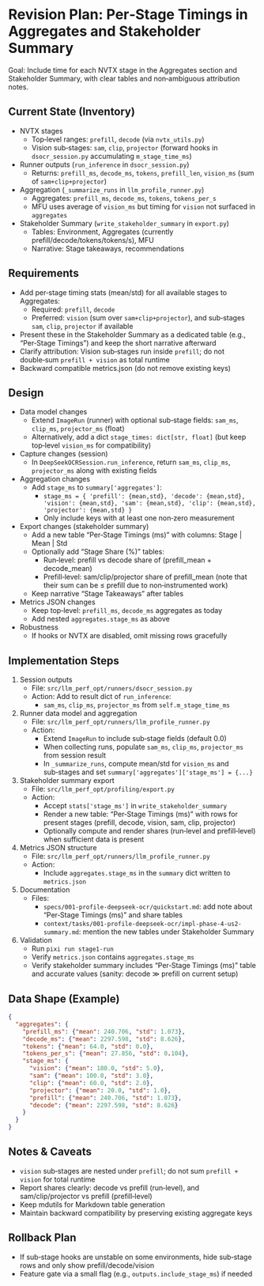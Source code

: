 # Revision Plan: Per‑Stage Timings in Aggregates and Stakeholder Summary

Goal: Include time for each NVTX stage in the Aggregates section and Stakeholder Summary, with clear tables and non‑ambiguous attribution notes.

## Current State (Inventory)
- NVTX stages
  - Top‑level ranges: `prefill`, `decode` (via `nvtx_utils.py`)
  - Vision sub‑stages: `sam`, `clip`, `projector` (forward hooks in `dsocr_session.py` accumulating `m_stage_time_ms`)
- Runner outputs (`run_inference` in `dsocr_session.py`)
  - Returns: `prefill_ms`, `decode_ms`, `tokens`, `prefill_len`, `vision_ms` (sum of `sam+clip+projector`)
- Aggregation (`_summarize_runs` in `llm_profile_runner.py`)
  - Aggregates: `prefill_ms`, `decode_ms`, `tokens`, `tokens_per_s`
  - MFU uses average of `vision_ms` but timing for `vision` not surfaced in `aggregates`
- Stakeholder Summary (`write_stakeholder_summary` in `export.py`)
  - Tables: Environment, Aggregates (currently prefill/decode/tokens/tokens/s), MFU
  - Narrative: Stage takeaways, recommendations

## Requirements
- Add per‑stage timing stats (mean/std) for all available stages to Aggregates:
  - Required: `prefill`, `decode`
  - Preferred: `vision` (sum over `sam+clip+projector`), and sub‑stages `sam`, `clip`, `projector` if available
- Present these in the Stakeholder Summary as a dedicated table (e.g., “Per‑Stage Timings”) and keep the short narrative afterward
- Clarify attribution: Vision sub‑stages run inside `prefill`; do not double‑sum `prefill + vision` as total runtime
- Backward compatible metrics.json (do not remove existing keys)

## Design
- Data model changes
  - Extend `ImageRun` (runner) with optional sub‑stage fields: `sam_ms`, `clip_ms`, `projector_ms` (float)
  - Alternatively, add a dict `stage_times: dict[str, float]` (but keep top‑level `vision_ms` for compatibility)
- Capture changes (session)
  - In `DeepSeekOCRSession.run_inference`, return `sam_ms`, `clip_ms`, `projector_ms` along with existing fields
- Aggregation changes
  - Add `stage_ms` to `summary['aggregates']`:
    - `stage_ms = { 'prefill': {mean,std}, 'decode': {mean,std}, 'vision': {mean,std}, 'sam': {mean,std}, 'clip': {mean,std}, 'projector': {mean,std} }`
    - Only include keys with at least one non‑zero measurement
- Export changes (stakeholder summary)
  - Add a new table “Per‑Stage Timings (ms)” with columns: Stage | Mean | Std
  - Optionally add “Stage Share (%)” tables:
    - Run‑level: prefill vs decode share of (prefill_mean + decode_mean)
    - Prefill‑level: sam/clip/projector share of prefill_mean (note that their sum can be ≤ prefill due to non‑instrumented work)
  - Keep narrative “Stage Takeaways” after tables
- Metrics JSON changes
  - Keep top‑level: `prefill_ms`, `decode_ms` aggregates as today
  - Add nested `aggregates.stage_ms` as above
- Robustness
  - If hooks or NVTX are disabled, omit missing rows gracefully

## Implementation Steps
1) Session outputs
   - File: `src/llm_perf_opt/runners/dsocr_session.py`
   - Action: Add to result dict of `run_inference`:
     - `sam_ms`, `clip_ms`, `projector_ms` from `self.m_stage_time_ms`
2) Runner data model and aggregation
   - File: `src/llm_perf_opt/runners/llm_profile_runner.py`
   - Action:
     - Extend `ImageRun` to include sub‑stage fields (default 0.0)
     - When collecting runs, populate `sam_ms`, `clip_ms`, `projector_ms` from session result
     - In `_summarize_runs`, compute mean/std for `vision_ms` and sub‑stages and set `summary['aggregates']['stage_ms'] = {...}`
3) Stakeholder summary export
   - File: `src/llm_perf_opt/profiling/export.py`
   - Action:
     - Accept `stats['stage_ms']` in `write_stakeholder_summary`
     - Render a new table: “Per‑Stage Timings (ms)” with rows for present stages (prefill, decode, vision, sam, clip, projector)
     - Optionally compute and render shares (run‑level and prefill‑level) when sufficient data is present
4) Metrics JSON structure
   - File: `src/llm_perf_opt/runners/llm_profile_runner.py`
   - Action:
     - Include `aggregates.stage_ms` in the `summary` dict written to `metrics.json`
5) Documentation
   - Files:
     - `specs/001-profile-deepseek-ocr/quickstart.md`: add note about “Per‑Stage Timings (ms)” and share tables
     - `context/tasks/001-profile-deepseek-ocr/impl-phase-4-us2-summary.md`: mention the new tables under Stakeholder Summary
6) Validation
   - Run `pixi run stage1-run`
   - Verify `metrics.json` contains `aggregates.stage_ms`
   - Verify stakeholder summary includes “Per‑Stage Timings (ms)” table and accurate values (sanity: decode ≫ prefill on current setup)

## Data Shape (Example)
```json
{
  "aggregates": {
    "prefill_ms": {"mean": 240.706, "std": 1.073},
    "decode_ms": {"mean": 2297.598, "std": 8.626},
    "tokens": {"mean": 64.0, "std": 0.0},
    "tokens_per_s": {"mean": 27.856, "std": 0.104},
    "stage_ms": {
      "vision": {"mean": 180.0, "std": 5.0},
      "sam": {"mean": 100.0, "std": 3.0},
      "clip": {"mean": 60.0, "std": 2.0},
      "projector": {"mean": 20.0, "std": 1.0},
      "prefill": {"mean": 240.706, "std": 1.073},
      "decode": {"mean": 2297.598, "std": 8.626}
    }
  }
}
```

## Notes & Caveats
- `vision` sub‑stages are nested under `prefill`; do not sum `prefill + vision` for total runtime
- Report shares clearly: decode vs prefill (run‑level), and sam/clip/projector vs prefill (prefill‑level)
- Keep mdutils for Markdown table generation
- Maintain backward compatibility by preserving existing aggregate keys

## Rollback Plan
- If sub‑stage hooks are unstable on some environments, hide sub‑stage rows and only show prefill/decode/vision
- Feature gate via a small flag (e.g., `outputs.include_stage_ms`) if needed

